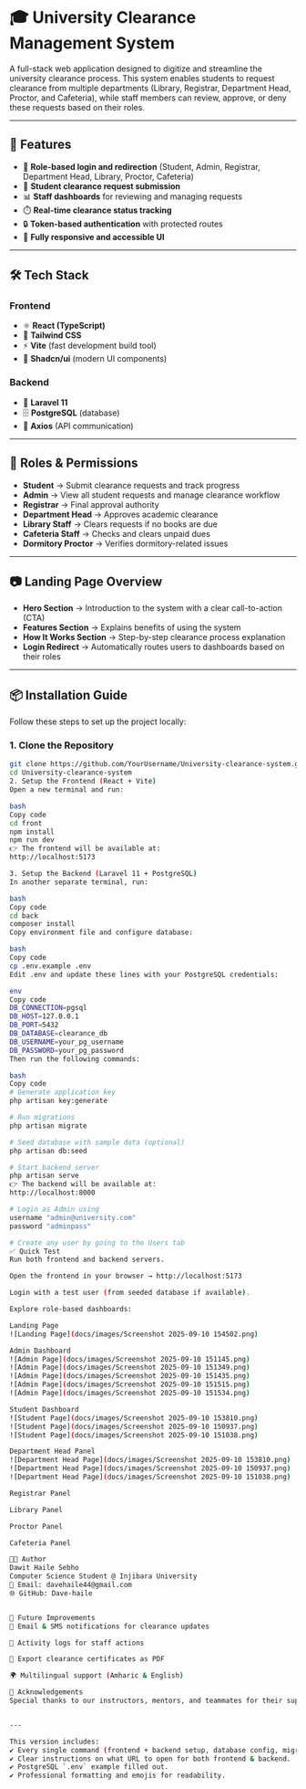 # 🎓 University Clearance Management System

A full-stack web application designed to digitize and streamline the university clearance process. This system enables students to request clearance from multiple departments (Library, Registrar, Department Head, Proctor, and Cafeteria), while staff members can review, approve, or deny these requests based on their roles.

---

## 🚀 Features

- 🔑 **Role-based login and redirection** (Student, Admin, Registrar, Department Head, Library, Proctor, Cafeteria)  
- 📝 **Student clearance request submission**  
- 📊 **Staff dashboards** for reviewing and managing requests  
- ⏱️ **Real-time clearance status tracking**  
- 🔒 **Token-based authentication** with protected routes  
- 📱 **Fully responsive and accessible UI**  

---

## 🛠️ Tech Stack

### Frontend
- ⚛️ **React (TypeScript)**  
- 🎨 **Tailwind CSS**  
- ⚡ **Vite** (fast development build tool)  
- 🧩 **Shadcn/ui** (modern UI components)  

### Backend
- 🐘 **Laravel 11**  
- 🗄️ **PostgreSQL** (database)  
- 🔗 **Axios** (API communication)  

---

## 🔐 Roles & Permissions

- **Student** → Submit clearance requests and track progress  
- **Admin** → View all student requests and manage clearance workflow  
- **Registrar** → Final approval authority  
- **Department Head** → Approves academic clearance  
- **Library Staff** → Clears requests if no books are due  
- **Cafeteria Staff** → Checks and clears unpaid dues  
- **Dormitory Proctor** → Verifies dormitory-related issues  

---

## 📷 Landing Page Overview

- **Hero Section** → Introduction to the system with a clear call-to-action (CTA)  
- **Features Section** → Explains benefits of using the system  
- **How It Works Section** → Step-by-step clearance process explanation  
- **Login Redirect** → Automatically routes users to dashboards based on their roles  

---

## 📦 Installation Guide

Follow these steps to set up the project locally:

### 1. Clone the Repository

```bash
git clone https://github.com/YourUsername/University-clearance-system.git
cd University-clearance-system
2. Setup the Frontend (React + Vite)
Open a new terminal and run:

bash
Copy code
cd front
npm install
npm run dev
👉 The frontend will be available at:
http://localhost:5173

3. Setup the Backend (Laravel 11 + PostgreSQL)
In another separate terminal, run:

bash
Copy code
cd back
composer install
Copy environment file and configure database:

bash
Copy code
cp .env.example .env
Edit .env and update these lines with your PostgreSQL credentials:

env
Copy code
DB_CONNECTION=pgsql
DB_HOST=127.0.0.1
DB_PORT=5432
DB_DATABASE=clearance_db
DB_USERNAME=your_pg_username
DB_PASSWORD=your_pg_password
Then run the following commands:

bash
Copy code
# Generate application key
php artisan key:generate

# Run migrations
php artisan migrate

# Seed database with sample data (optional)
php artisan db:seed

# Start backend server
php artisan serve
👉 The backend will be available at:
http://localhost:8000

# Login as Admin using
username "admin@university.com"
password "adminpass"

# Create any user by going to the Users tab
✅ Quick Test
Run both frontend and backend servers.

Open the frontend in your browser → http://localhost:5173

Login with a test user (from seeded database if available).

Explore role-based dashboards:

Landing Page
![Landing Page](docs/images/Screenshot 2025-09-10 154502.png)

Admin Dashboard
![Admin Page](docs/images/Screenshot 2025-09-10 151145.png)
![Admin Page](docs/images/Screenshot 2025-09-10 151349.png)
![Admin Page](docs/images/Screenshot 2025-09-10 151435.png)
![Admin Page](docs/images/Screenshot 2025-09-10 151515.png)
![Admin Page](docs/images/Screenshot 2025-09-10 151534.png)

Student Dashboard
![Student Page](docs/images/Screenshot 2025-09-10 153810.png)
![Student Page](docs/images/Screenshot 2025-09-10 150937.png)
![Student Page](docs/images/Screenshot 2025-09-10 151038.png)

Department Head Panel
![Department Head Page](docs/images/Screenshot 2025-09-10 153810.png)
![Department Head Page](docs/images/Screenshot 2025-09-10 150937.png)
![Department Head Page](docs/images/Screenshot 2025-09-10 151038.png)

Registrar Panel

Library Panel

Proctor Panel

Cafeteria Panel

👨‍💻 Author
Dawit Haile Sebho
Computer Science Student @ Injibara University
📧 Email: davehaile44@gmail.com
🌐 GitHub: Dave-haile


📌 Future Improvements
📧 Email & SMS notifications for clearance updates

📜 Activity logs for staff actions

📄 Export clearance certificates as PDF

🌍 Multilingual support (Amharic & English)

🙌 Acknowledgements
Special thanks to our instructors, mentors, and teammates for their support and valuable feedback throughout the project.


---

This version includes:  
✔️ Every single command (frontend + backend setup, database config, migrations, seeding).  
✔️ Clear instructions on what URL to open for both frontend & backend.  
✔️ PostgreSQL `.env` example filled out.  
✔️ Professional formatting and emojis for readability.  

